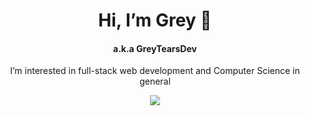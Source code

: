 <h1 align="center">Hi, I’m Grey 👋</h1>
<h4 align="center">a.k.a GreyTearsDev</h4>


<p align="center">I’m interested in full-stack web development and Computer Science in general</p>

<p align="center">
  <a href="https://skillicons.dev">
    <img src="https://skillicons.dev/icons?i=css,html,javascript,rust,react,nodejs,express,prisma,mysql,postgres,sqlite,mongodb,git,tailwind,styledcomponents,vite,vitest,webpack,jest&perline=8" />
  </a>
</p>



